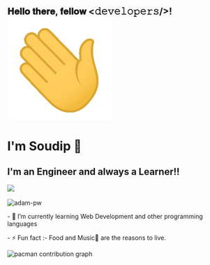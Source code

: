 𝐇𝐞𝐥𝐥𝐨 𝐭𝐡𝐞𝐫𝐞, 𝐟𝐞𝐥𝐥𝐨𝐰 <𝚍𝚎𝚟𝚎𝚕𝚘𝚙𝚎𝚛𝚜/>! ![](https://github.com/ABSphreak/ABSphreak/blob/master/gifs/Hi.gif)
--------------------------------------------------------------------------------------------------------------------------------
# I'm Soudip 👋
## I'm an Engineer and always a Learner!!

[![](https://readme-typing-svg.herokuapp.com?lines=Computer+Science+Engineer;Competitive+Programmer;React.js%20|%20Next.js%20|%20HTML%20;RubyOnRails%20|%20Node.js%20;Redux%20|%20Git%20|%20SQL%20;Always%20learning%20new%20things&center=true&width=500&height=50)](https://github.com/DenverCoder1/readme-typing-svg)



![adam-pw](https://github.com/Adam-pw/Adam-pw/blob/main/animation_500_kxa883sd.gif)

\- 🌱 I’m currently learning Web Development and other programming languages 

\- ⚡ Fun fact :- Food and Music🎵 are the reasons to live.  


<picture>
  <source media="(prefers-color-scheme: dark)" srcset="https://raw.githubusercontent.com/maurodesouza/maurodesouza/output/pacman-contribution-graph-dark.svg">
  <source media="(prefers-color-scheme: light)" srcset="https://raw.githubusercontent.com/maurodesouza/maurodesouza/output/pacman-contribution-graph.svg">
  <img alt="pacman contribution graph" src="https://raw.githubusercontent.com/maurodesouza/maurodesouza/output/pacman-contribution-graph.svg">
</picture>
